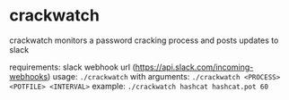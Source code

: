 # crackwatch
crackwatch monitors a password cracking process and posts updates to slack

requirements:    slack webhook url (https://api.slack.com/incoming-webhooks)
usage:           `./crackwatch`
with arguments:  `./crackwatch <PROCESS> <POTFILE> <INTERVAL>`
example:         `./crackwatch hashcat hashcat.pot 60`